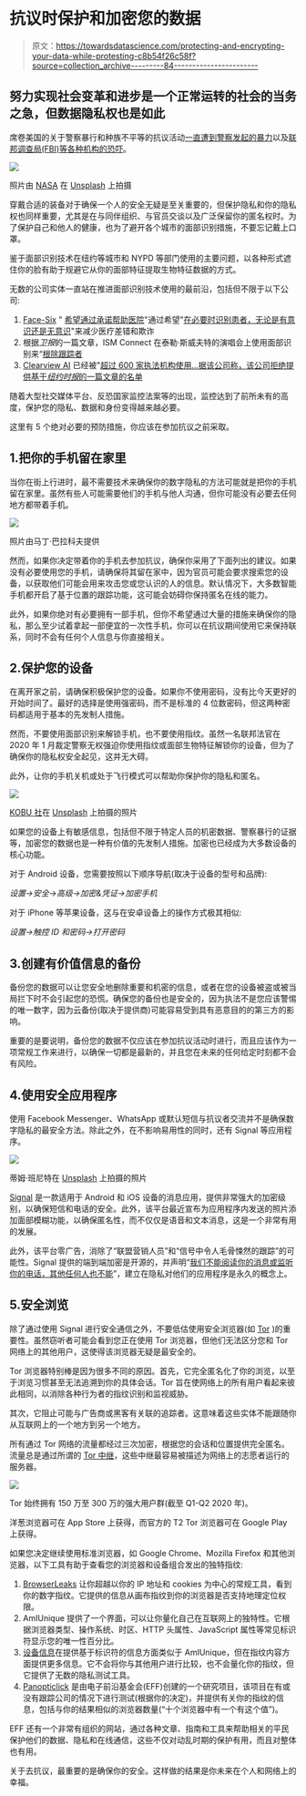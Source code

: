 # 抗议时保护和加密您的数据

> 原文：<https://towardsdatascience.com/protecting-and-encrypting-your-data-while-protesting-c8b54f26c58f?source=collection_archive---------84----------------------->

## 努力实现社会变革和进步是一个正常运转的社会的当务之急，但数据隐私权也是如此

席卷美国的关于警察暴行和种族不平等的抗议活动[一直遭到警察发起的暴力](https://www.theverge.com/2020/5/31/21276044/police-violence-protest-george-floyd)以及[联邦调查局(FBI)等各种机构的恐吓](https://www.businessinsider.com/fbi-no-intelligence-antifa-weekend-violence-george-floyd-protests-2020-6)。

![](img/a578d3967246096c854f19aa939db38e.png)

照片由 [NASA](https://unsplash.com/@nasa?utm_source=unsplash&utm_medium=referral&utm_content=creditCopyText) 在 [Unsplash](https://unsplash.com/s/photos/digital?utm_source=unsplash&utm_medium=referral&utm_content=creditCopyText) 上拍摄

穿戴合适的装备对于确保一个人的安全无疑是至关重要的，但保护隐私和你的隐私权也同样重要，尤其是在与同伴组织、与官员交谈以及广泛保留你的匿名权时。为了保护自己和他人的健康，也为了避开各个城市的面部识别措施，不要忘记戴上口罩。

鉴于面部识别技术在纽约等城市和 NYPD 等部门使用的主要问题，以各种形式遮住你的脸有助于规避它从你的面部特征提取生物特征数据的方式。

无数的公司实体一直站在推进面部识别技术使用的最前沿，包括但不限于以下公司:

1.  [Face-Six](https://www.face-six.com/) " [希望通过承诺帮助医院](https://thehill.com/opinion/cybersecurity/498113-facial-recognition-the-other-reason-we-may-need-a-face-mask)"通过希望"[在必要时识别患者，无论是有意识还是无意识](https://www.face-six.com/patient-identification/)"来减少医疗差错和欺诈
2.  根据*卫报*的一篇文章，ISM Connect 在泰勒·斯威夫特的演唱会上使用面部识别来“[根除跟踪者](https://www.theguardian.com/technology/2019/feb/15/how-taylor-swift-showed-us-the-scary-future-of-facial-recognition)
3.  [Clearview AI](https://clearview.ai/) 已经被"[超过 600 家执法机构使用…据该公司称，该公司拒绝提供基于*纽约时报*的一篇文章的名单](https://www.nytimes.com/2020/01/18/technology/clearview-privacy-facial-recognition.html)

随着大型社交媒体平台、反恐国家监控法案等的出现，监控达到了前所未有的高度，保护您的隐私、数据和身份变得越来越必要。

这里有 5 个绝对必要的预防措施，你应该在参加抗议之前采取。

## 1.把你的手机留在家里

当你在街上行进时，最不需要技术来确保你的数字隐私的方法可能就是把你的手机留在家里。虽然有些人可能需要他们的手机与他人沟通，但你可能没有必要去任何地方都带着手机。

![](img/06d8170ebee0a69b7788ac45ff726508.png)

照片由马丁·巴拉科夫提供

然而，如果你决定带着你的手机去参加抗议，确保你采用了下面列出的建议。如果没有必要使用您的手机，请确保将其留在家中，因为官员可能会要求搜索您的设备，以获取他们可能会用来攻击您或您认识的人的信息。默认情况下，大多数智能手机都开启了基于位置的跟踪功能，这可能会妨碍你保持匿名在线的能力。

此外，如果你绝对有必要拥有一部手机，但你不希望通过大量的措施来确保你的隐私，那么至少试着拿起一部便宜的一次性手机，你可以在抗议期间使用它来保持联系，同时不会有任何个人信息与你直接相关。

## 2.保护您的设备

在离开家之前，请确保积极保护您的设备。如果你不使用密码，没有比今天更好的开始时间了。最好的选择是使用强密码，而不是标准的 4 位数密码，但这两种密码都适用于基本的先发制人措施。

然而，不要使用面部识别来解锁手机，也不要使用指纹。虽然一名联邦法官在 2020 年 1 月裁定警察无权强迫你使用指纹或面部生物特征解锁你的设备，但为了确保你的隐私权安全起见，这并无大碍。

此外，让你的手机关机或处于飞行模式可以帮助你保护你的隐私和匿名。

![](img/64649b1b95786649837d79a7e1d97bdd.png)

[KOBU 社](https://unsplash.com/@kobuagency?utm_source=unsplash&utm_medium=referral&utm_content=creditCopyText)在 [Unsplash](https://unsplash.com/s/photos/google-maps?utm_source=unsplash&utm_medium=referral&utm_content=creditCopyText) 上拍摄的照片

如果您的设备上有敏感信息，包括但不限于特定人员的机密数据、警察暴行的证据等，加密您的数据也是一种有价值的先发制人措施。加密也已经成为大多数设备的核心功能。

对于 Android 设备，您需要按照以下顺序导航(取决于设备的型号和品牌):

*设置→安全→高级→加密&凭证→加密手机*

对于 iPhone 等苹果设备，这与在安卓设备上的操作方式极其相似:

*设置→触控 ID 和密码→打开密码*

## 3.创建有价值信息的备份

备份您的数据可以让您安全地删除重要和机密的信息，或者在您的设备被盗或被当局拦下时不会引起您的恐慌。确保您的备份也是安全的，因为执法不是您应该警惕的唯一数字，因为云备份(取决于提供商)可能容易受到具有恶意目的的第三方的影响。

重要的是要说明，备份您的数据不仅应该在参加抗议活动时进行，而且应该作为一项常规工作来进行，以确保一切都是最新的，并且您在未来的任何给定时刻都不会有风险。

## 4.使用安全应用程序

使用 Facebook Messenger、WhatsApp 或默认短信与抗议者交流并不是确保数字隐私的最安全方法。除此之外，在不影响易用性的同时，还有 Signal 等应用程序。

![](img/42894fe6c2e6f122a5667ff6635fef3e.png)

蒂姆·班尼特在 [Unsplash](https://unsplash.com/s/photos/facebook-messenger?utm_source=unsplash&utm_medium=referral&utm_content=creditCopyText) 上拍摄的照片

[Signal](https://signal.org/) 是一款适用于 Android 和 iOS 设备的消息应用，提供非常强大的加密级别，以确保短信和电话的安全。此外，该平台最近宣布为应用程序内发送的照片添加面部模糊功能，以确保匿名性，而不仅仅是语音和文本消息，这是一个非常有用的发展。

此外，该平台零广告，消除了“联盟营销人员”和“信号中令人毛骨悚然的跟踪”的可能性。Signal 提供的端到端加密是开源的，并声明“[我们不能阅读你的消息或监听你的电话，其他任何人也不能](https://www.signal.org/#signal)”，建立在隐私对他们的应用程序是永久的概念上。

## 5.安全浏览

除了通过使用 Signal 进行安全通信之外，不要低估使用安全浏览器(如 [Tor](https://www.torproject.org/) )的重要性。虽然窃听者可能会看到您正在使用 Tor 浏览器，但他们无法区分您和 Tor 网络上的其他用户，这使得该浏览器无疑是最安全的。

Tor 浏览器特别棒是因为很多不同的原因。首先，它完全匿名化了你的浏览，以至于浏览习惯甚至无法追溯到你的具体会话。Tor 旨在使网络上的所有用户看起来彼此相同，以消除各种行为者的指纹识别和监视威胁。

其次，它阻止可能与广告商或黑客有关联的追踪者。这意味着这些实体不能跟随你从互联网上的一个地方到另一个地方。

所有通过 Tor 网络的流量都经过三次加密，根据您的会话和位置提供完全匿名。流量总是通过所谓的 [Tor 中继](https://www.eff.org/torchallenge/what-is-tor.html)，这些中继最容易被描述为网络上的志愿者运行的服务器。

![](img/fb66d170ab0c598166bea14142c1e9da.png)

Tor 始终拥有 150 万至 300 万的强大用户群(截至 Q1-Q2 2020 年)。

洋葱浏览器可在 App Store 上获得，而官方的 T2 Tor 浏览器可在 Google Play 上获得。

如果您决定继续使用标准浏览器，如 Google Chrome、Mozilla Firefox 和其他浏览器，以下工具有助于查看您的浏览器和设备组合发出的独特指纹:

1.  [BrowserLeaks](https://browserleaks.com/) 让你超越以你的 IP 地址和 cookies 为中心的常规工具，看到你的数字指纹。它提供的信息从画布指纹到你的浏览器是否支持地理定位权限。
2.  AmIUnique 提供了一个界面，可以让你量化自己在互联网上的独特性。它根据浏览器类型、操作系统、时区、HTTP 头属性、JavaScript 属性等常见标识符显示您的唯一性百分比。
3.  [设备信息](https://www.deviceinfo.me/)在提供基于标识符的信息方面类似于 AmIUnique，但在指纹内容方面提供更多信息。它不会将你与其他用户进行比较，也不会量化你的指纹，但它提供了无数的隐私测试工具。
4.  [Panopticlick](https://panopticlick.eff.org/) 是由电子前沿基金会(EFF)创建的一个研究项目，该项目在有或没有跟踪公司的情况下进行测试(根据你的决定)，并提供有关你的指纹的信息，包括与你的结果相似的浏览器数量(“十个浏览器中有一个有这个值”)。

EFF 还有一个非常有组织的网站，通过各种文章、指南和工具来帮助相关的平民保护他们的数据、隐私和在线通信，这些不仅对动乱时期的保护有用，而且对整体也有用。

关于去抗议，最重要的是确保你的安全。这样做的结果是你未来在个人和网络上的幸福。